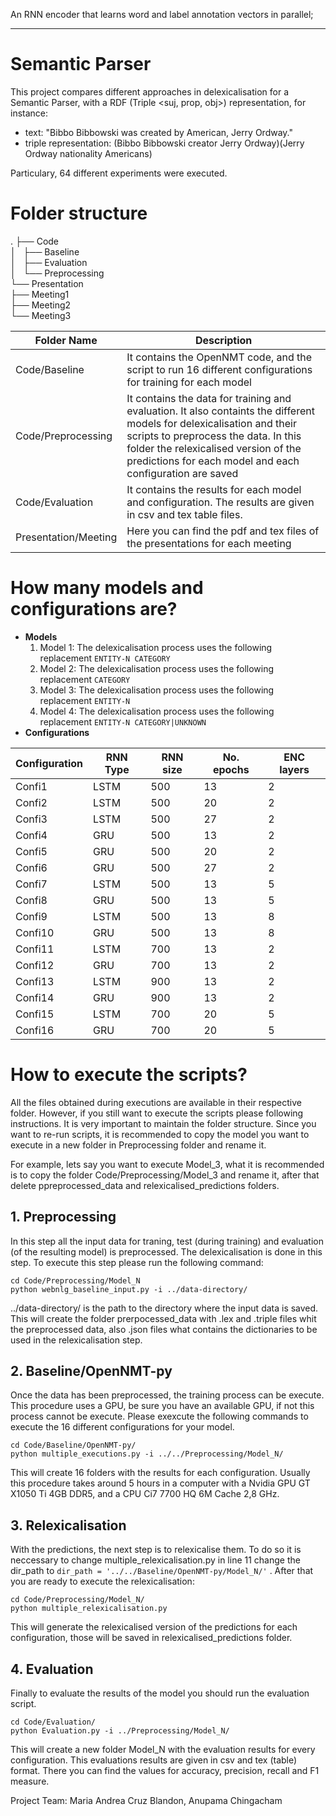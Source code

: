 An RNN encoder that learns word and label annotation vectors in parallel;
***
# Semantic Parser
This project compares different approaches in delexicalisation for a Semantic Parser, with a RDF (Triple <suj, prop, obj>) representation, for instance:
- text: "Bibbo Bibbowski was created by American, Jerry Ordway."  
- triple representation: (Bibbo Bibbowski creator Jerry Ordway)(Jerry Ordway nationality Americans)  

Particulary, 64 different experiments were executed.  

# Folder structure
.
├── Code  
│   ├── Baseline  
│   ├── Evaluation  
│   └── Preprocessing  
└── Presentation  
    ├── Meeting1  
    ├── Meeting2  
    └── Meeting3  

| Folder Name | Description |
| ----------- | ----------- |
| Code/Baseline   | It contains the OpenNMT code, and the script to run 16  different configurations for training for each model |
| Code/Preprocessing   | It contains the data for training and evaluation. It also containts the different models for delexicalisation and their scripts to preprocess the data. In this folder the relexicalised version of the predictions for each model and each configuration are saved  |
| Code/Evaluation | It contains the results for each model and configuration. The results are given in csv and tex table files. |
| Presentation/Meeting<Number>| Here you can find the pdf and tex files of the presentations for each meeting|

# How many models and configurations are?
- **Models**  
  1. Model 1: The delexicalisation process uses the following replacement ``` ENTITY-N CATEGORY ```  
  2. Model 2: The delexicalisation process uses the following replacement ``` CATEGORY ```    
  3. Model 3: The delexicalisation process uses the following replacement ``` ENTITY-N ```    
  4. Model 4: The delexicalisation process uses the following replacement ``` ENTITY-N CATEGORY|UNKNOWN ```   
- **Configurations**  

| Configuration | RNN Type | RNN size | No. epochs | ENC layers |  
| ------------ | -------- | ---------| -----------| -----------|  
| Confi1   | LSTM   | 500 | 13 | 2 |  
| Confi2   | LSTM   | 500 | 20 | 2 |  
| Confi3   | LSTM   | 500 | 27 | 2 |  
| Confi4   | GRU   | 500 | 13 | 2 |  
| Confi5   | GRU   | 500 | 20 | 2 |  
| Confi6   | GRU   | 500 | 27 | 2 |  
| Confi7   | LSTM   | 500 | 13 | 5 |  
| Confi8   | GRU   | 500 | 13 | 5 |  
| Confi9   | LSTM   | 500 | 13 | 8 |  
| Confi10   | GRU   | 500 | 13 | 8 |  
| Confi11   | LSTM   | 700 | 13 | 2 |  
| Confi12   | GRU   | 700 | 13 | 2 |  
| Confi13   | LSTM   | 900 | 13 | 2 |  
| Confi14   | GRU   | 900 | 13 | 2 |  
| Confi15   | LSTM   | 700 | 20 | 5 |  
| Confi16   | GRU   | 700 | 20 | 5 |  

# How to execute the scripts?
All the files obtained during executions are available in their respective folder. However, if you still want to execute the scripts please following instructions. It is very important to maintain the folder structure. Since you want to re-run scripts, it is recommended to copy the model you want to execute in a new folder in Preprocessing folder and rename it.  

For example, lets say you want to execute Model_3, what it is recommended is to copy the folder Code/Preprocessing/Model_3 and rename it, after that delete ppreprocessed_data and relexicalised_predictions folders.

## 1. Preprocessing

In this step all the input data for traning, test (during training) and evaluation (of the resulting model) is preprocessed. The delexicalisation is done in this step. To execute this step please run the following command:  
```
cd Code/Preprocessing/Model_N
python webnlg_baseline_input.py -i ../data-directory/
```
../data-directory/ is the path to the directory where the input data is saved. This will create the folder prerpocessed_data with .lex and .triple files whit the preprocessed data, also .json files what contains the dictionaries to be used in the relexicalisation step.

## 2. Baseline/OpenNMT-py

Once the data has been preprocessed, the training process can be execute. This procedure uses a GPU, be sure you have an available GPU, if not this process cannot be execute. Please exexcute the following commands to execute the 16 different configurations for your model.   
```
cd Code/Baseline/OpenNMT-py/
python multiple_executions.py -i ../../Preprocessing/Model_N/
```
This will create 16 folders with the results for each configuration. Usually this procedure takes around 5 hours in a computer with a Nvidia GPU GT X1050 Ti 4GB DDR5, and a CPU Ci7 7700 HQ 6M Cache 2,8 GHz.

## 3. Relexicalisation

With the predictions, the next step is to relexicalise them. To do so it is neccessary to change multiple_relexicalisation.py in line 11 change the dir_path to ``` dir_path = '../../Baseline/OpenNMT-py/Model_N/' ``` .
After that you are ready to execute the relexicalisation:
```
cd Code/Preprocessing/Model_N/
python multiple_relexicalisation.py
```
This will generate the relexicalised version of the predictions for each configuration, those will be saved in relexicalised_predictions folder.  

## 4. Evaluation

Finally to evaluate the results of the model you should run the evaluation script. 
```
cd Code/Evaluation/
python Evaluation.py -i ../Preprocessing/Model_N/
```
This will create a new folder Model_N with the evaluation results for every configuration. This evaluations results are given in csv and tex (table) format. There you can find the values for accuracy, precision, recall and F1 measure.


Project Team: Maria Andrea Cruz Blandon, Anupama Chingacham
